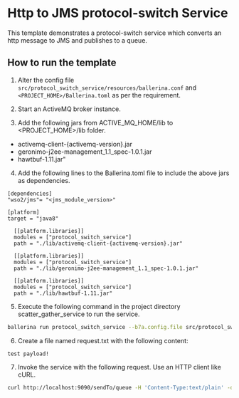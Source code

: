 # Http to JMS protocol-switch Service

This template demonstrates a protocol-switch service which converts an http message to JMS and publishes to a queue.

## How to run the template

1. Alter the config file `src/protocol_switch_service/resources/ballerina.conf` and `<PROJECT_HOME>/Ballerina.toml` as per the requirement. 

2. Start an ActiveMQ broker instance.

3. Add the following jars from ACTIVE_MQ_HOME/lib to <PROJECT_HOME>/lib folder.

* activemq-client-{activemq-version}.jar
* geronimo-j2ee-management_1.1_spec-1.0.1.jar
* hawtbuf-1.11.jar"


4. Add the following lines to the Ballerina.toml file to include the above jars as dependencies.

```
[dependencies]
"wso2/jms"= "<jms_module_version>"

[platform]
target = "java8"

  [[platform.libraries]]
  modules = ["protocol_switch_service"]
  path = "./lib/activemq-client-{activemq-version}.jar"

  [[platform.libraries]]
  modules = ["protocol_switch_service"]
  path = "./lib/geronimo-j2ee-management_1.1_spec-1.0.1.jar"

  [[platform.libraries]]
  modules = ["protocol_switch_service"]
  path = "./lib/hawtbuf-1.11.jar"
```

5. Execute the following command in the project directory scatter_gather_service to run the service.
```bash
ballerina run protocol_switch_service --b7a.config.file src/protocol_switch_service/resources/ballerina.conf 
```
6. Create a file named request.txt with the following content:
```
test payload!
```

7. Invoke the service with the following request. Use an HTTP client like cURL.
```bash
curl http://localhost:9090/sendTo/queue -H 'Content-Type:text/plain' -d @request.txt
```